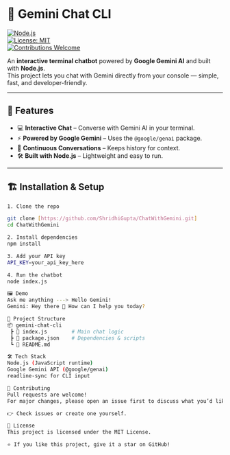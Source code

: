 # 💬 Gemini Chat CLI

[![Node.js](https://img.shields.io/badge/Node.js-18+-green.svg)](https://nodejs.org/)  
[![License: MIT](https://img.shields.io/badge/License-MIT-blue.svg)](LICENSE)  
[![Contributions Welcome](https://img.shields.io/badge/Contributions-Welcome-orange.svg)](../../issues)  

An **interactive terminal chatbot** powered by **Google Gemini AI** and built with **Node.js**.  
This project lets you chat with Gemini directly from your console — simple, fast, and developer-friendly.  

---

## 🚀 Features
- 💻 **Interactive Chat** – Converse with Gemini AI in your terminal.  
- ⚡ **Powered by Google Gemini** – Uses the `@google/genai` package.  
- 🔄 **Continuous Conversations** – Keeps history for context.  
- 🛠️ **Built with Node.js** – Lightweight and easy to run.  

---

## 🏗️ Installation & Setup

```bash
1. Clone the repo

git clone [https://github.com/ShridhiGupta/ChatWithGemini.git]
cd ChatWithGemini

2. Install dependencies
npm install

3. Add your API key
API_KEY=your_api_key_here

4. Run the chatbot
node index.js

🖼️ Demo
Ask me anything ---> Hello Gemini!
Gemini: Hey there 👋 How can I help you today?

📂 Project Structure
📦 gemini-chat-cli
 ┣ 📜 index.js        # Main chat logic
 ┣ 📜 package.json    # Dependencies & scripts
 ┗ 📜 README.md

🛠️ Tech Stack
Node.js (JavaScript runtime)
Google Gemini API (@google/genai)
readline-sync for CLI input

🤝 Contributing
Pull requests are welcome!
For major changes, please open an issue first to discuss what you’d like to improve.

👉 Check issues or create one yourself.

📜 License
This project is licensed under the MIT License.

⭐ If you like this project, give it a star on GitHub!
